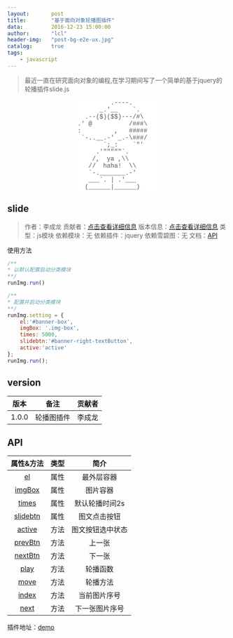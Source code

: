 ```yaml
---
layout:       post
title:        "基于面向对象轮播图插件"
data:         2016-12-23 15:00:00
author:       "lcl"
header-img:   "post-bg-e2e-ux.jpg"
catalog:      true
tags:
    - javascript
---
```


> 最近一直在研究面向对象的编程,在学习期间写了一个简单的基于jquery的轮播插件slide.js
<pre style='width:200px;margin:0 auto;font-size:14px;background:#fff;border:0;color:#555;font-family: Monaco,Menlo,Consolas,"Courier New",FontAwesome,monospace;text-rendering: optimizeLegibility;-webkit-font-smoothing: antialiased;'>
          .----.
       _.'__    `.
   .--($)($$)---/#\
 .' @          /###\
 :         ,   #####
  `-..__.-' _.-\###/
        `;_:    `"'
      .'"""""`.
     /,  ya ,\\
    //  haha!  \\
    `-._______.-'
    ___`. | .'___
   (______|______)
</pre>     

## slide

> 作者：李成龙
> 贡献者：[点击查看详细信息](#version)
> 版本信息：[点击查看详细信息](#version)
> 类型：js模块
> 依赖模块：无
> 依赖插件：jquery
> 依赖雪碧图：无
> 文档：[API](#api)

使用方法

```js
/**
* 以默认配置启动分类模块
**/
runImg.run()

/**
* 配置并启动分类模块
**/
runImg.setting = {
    el:'#banner-box',
    imgBox: '.img-box',
    times: 5000,
    slidebtn:'#banner-right-textButton',
    active:'active'
};
runImg.run();
```

## version

| 版本 | 备注 | 贡献者 |
| :--: | :--: | :--: |
| 1.0.0 | 轮播图插件 | 李成龙 |

## API

| 属性&方法 | 类型 | 简介 |
| :--: | :--: | :--: |
| [el](#api-el) | 属性 | 最外层容器 |
| [imgBox](#api-imgBox) | 属性 | 图片容器 |
| [times](#api-times) | 属性 | 默认轮播时间2s |
| [slidebtn](#api-slidebtn) | 属性 | 图文点击按钮 |
| [active](#api-active) | 方法 | 图文按钮选中状态 |
| [prevBtn](#api-prevBtn) | 方法 | 上一张 |
| [nextBtn](#api-nextBtn) | 方法 | 下一张 |
| [play](#api-play) | 方法 | 轮播函数 |
| [move](#api-move) | 方法 | 轮播方法 |
| [index](#api-index) | 方法 | 当前图片序号 |
| [next](#api-next) | 方法 | 下一张图片序号 |


插件地址：[demo](https://github.com/lcl-101/slide)
